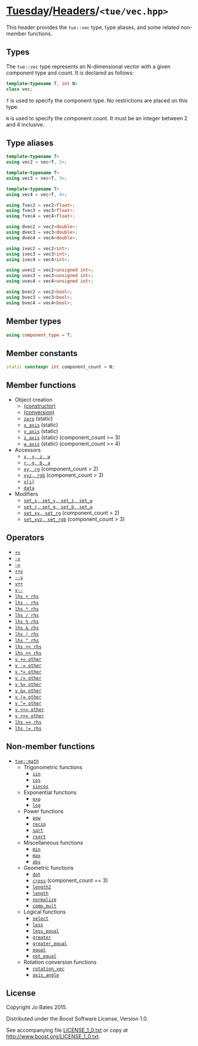 [Tuesday](../../README.md)/[Headers](../headers.md)/`<tue/vec.hpp>`
===================================================================
This header provides the `tue::vec` type, type aliases, and some related
non-member functions.

Types
-----
The `tue::vec` type represents an N-dimensional vector with a given component
type and count. It is declared as follows:

```c++
template<typename T, int N>
class vec;
```

`T` is used to specify the component type. No restrictions are placed on this
type.

`N` is used to specify the component count. It must be an integer between 2 and
4 inclusive.

Type aliases
------------
```c++
template<typename T>
using vec2 = vec<T, 2>;

template<typename T>
using vec3 = vec<T, 3>;

template<typename T>
using vec4 = vec<T, 4>;

using fvec2 = vec2<float>;
using fvec3 = vec3<float>;
using fvec4 = vec4<float>;

using dvec2 = vec2<double>;
using dvec3 = vec3<double>;
using dvec4 = vec4<double>;

using ivec2 = vec2<int>;
using ivec3 = vec3<int>;
using ivec4 = vec4<int>;

using uvec2 = vec2<unsigned int>;
using uvec3 = vec3<unsigned int>;
using uvec4 = vec4<unsigned int>;

using bvec2 = vec2<bool>;
using bvec3 = vec3<bool>;
using bvec4 = vec4<bool>;
```

Member types
------------
```c++
using component_type = T;
```

Member constants
----------------
```c++
static constexpr int component_count = N;
```

Member functions
----------------
- Object creation
    - [(constructor)](../functions/vec/constructor.md)
    - [(conversion)](../functions/vec/conversion.md)
    - [`zero`](../functions/vec/zero.md) (static)
    - [`x_axis`](../functions/vec/x_axis.md) (static)
    - [`y_axis`](../functions/vec/y_axis.md) (static)
    - [`z_axis`](../functions/vec/z_axis.md) (static) (component_count >= 3)
    - [`w_axis`](../functions/vec/w_axis.md) (static) (component_count >= 4)
- Accessors
    - [`x, y, z, w`](../functions/vec/xyzw.md)
    - [`r, g, b, a`](../functions/vec/rgba.md)
    - [`xy, rg`](../functions/vec/xy_rg.md) (component_count > 2)
    - [`xyz, rgb`](../functions/vec/xyz_rgb.md) (component_count > 3)
    - [`v[i]`](../operators/vec/subscript.md)
    - [`data`](../functions/vec/data.md)
- Modifiers
    - [`set_x, set_y, set_z, set_w`](../functions/vec/set_xyzw.md)
    - [`set_r, set_g, set_b, set_a`](../functions/vec/set_rgba.md)
    - [`set_xy, set_rg`](../functions/vec/set_xy_rg.md) (component_count > 2)
    - [`set_xyz, set_rgb`](../functions/vec/set_xyz_rgb.md)
      (component_count > 3)

Operators
---------
- [`+v`](../operators/vec/unary_plus.md)
- [`-v`](../operators/vec/unary_minus.md)
- [`~v`](../operators/vec/bitwise_not.md)
- [`++v`](../operators/vec/pre_increment.md)
- [`--v`](../operators/vec/pre_decrement.md)
- [`v++`](../operators/vec/post_increment.md)
- [`v--`](../operators/vec/post_decrement.md)
- [`lhs + rhs`](../operators/vec/addition.md)
- [`lhs - rhs`](../operators/vec/subtraction.md)
- [`lhs * rhs`](../operators/vec/multiplication.md)
- [`lhs / rhs`](../operators/vec/division.md)
- [`lhs % rhs`](../operators/vec/modulo.md)
- [`lhs & rhs`](../operators/vec/bitwise_and.md)
- [`lhs | rhs`](../operators/vec/bitwise_or.md)
- [`lhs ^ rhs`](../operators/vec/bitwise_xor.md)
- [`lhs << rhs`](../operators/vec/shift_left.md)
- [`lhs >> rhs`](../operators/vec/shift_right.md)
- [`v += other`](../operators/vec/addition_assignment.md)
- [`v -= other`](../operators/vec/subtraction_assignment.md)
- [`v *= other`](../operators/vec/multiplication_assignment.md)
- [`v /= other`](../operators/vec/division_assignment.md)
- [`v %= other`](../operators/vec/modulo_assignment.md)
- [`v &= other`](../operators/vec/bitwise_and_assignment.md)
- [`v |= other`](../operators/vec/bitwise_or_assignment.md)
- [`v ^= other`](../operators/vec/bitwise_xor_assignment.md)
- [`v <<= other`](../operators/vec/shift_left_assignment.md)
- [`v >>= other`](../operators/vec/shift_right_assignment.md)
- [`lhs == rhs`](../operators/vec/equality.md)
- [`lhs != rhs`](../operators/vec/inequality.md)

Non-member functions
--------------------
- [`tue::math`](../namespaces/tue/math.md)
    - Trigonometric functions
        - [`sin`](../functions/math/sin.md)
        - [`cos`](../functions/math/cos.md)
        - [`sincos`](../functions/math/sincos.md)
    - Exponential functions
        - [`exp`](../functions/math/exp.md)
        - [`log`](../functions/math/log.md)
    - Power functions
        - [`pow`](../functions/math/pow.md)
        - [`recip`](../functions/math/recip.md)
        - [`sqrt`](../functions/math/sqrt.md)
        - [`rsqrt`](../functions/math/rsqrt.md)
    - Miscellaneous functions
        - [`min`](../functions/math/min.md)
        - [`max`](../functions/math/max.md)
        - [`abs`](../functions/math/abs.md)
    - Geometric functions
        - [`dot`](../functions/math/dot.md)
        - [`cross`](../functions/math/cross.md) (component_count == 3)
        - [`length2`](../functions/math/length2.md)
        - [`length`](../functions/math/length.md)
        - [`normalize`](../functions/math/normalize.md)
        - [`comp_mult`](../functions/math/comp_mult.md)
    - Logical functions
        - [`select`](../functions/math/select.md)
        - [`less`](../functions/math/less.md)
        - [`less_equal`](../functions/math/less_equal.md)
        - [`greater`](../functions/math/greater.md)
        - [`greater_equal`](../functions/math/greater_equal.md)
        - [`equal`](../functions/math/equal.md)
        - [`not_equal`](../functions/math/not_equal.md)
    - Rotation conversion functions
        - [`rotation_vec`](../functions/math/rotation_vec.md)
        - [`axis_angle`](../functions/math/axis_angle.md)

License
-------
Copyright Jo Bates 2015.

Distributed under the Boost Software License, Version 1.0.

See accompanying file [LICENSE_1_0.txt](../../LICENSE_1_0.txt) or copy at
http://www.boost.org/LICENSE_1_0.txt.
